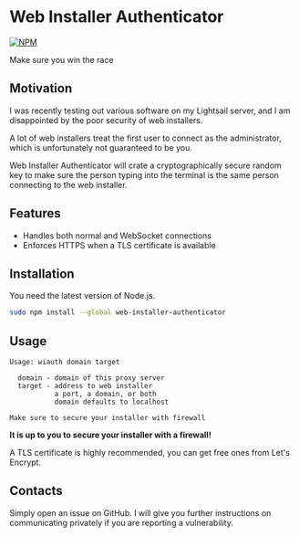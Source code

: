 # Web Installer Authenticator

[![NPM](https://nodei.co/npm/web-installer-authenticator.png)](https://nodei.co/npm/web-installer-authenticator/)

Make sure you win the race

## Motivation

I was recently testing out various software on my Lightsail server, and I am
disappointed by the poor security of web installers.

A lot of web installers treat the first user to connect as the administrator,
which is unfortunately not guaranteed to be you.

Web Installer Authenticator will crate a cryptographically secure random key
to make sure the person typing into the terminal is the same person connecting
to the web installer.

## Features

- Handles both normal and WebSocket connections
- Enforces HTTPS when a TLS certificate is available

## Installation

You need the latest version of Node.js.

```Bash
sudo npm install --global web-installer-authenticator
```

## Usage

```
Usage: wiauth domain target

  domain - domain of this proxy server
  target - address to web installer
           a port, a domain, or both
           domain defaults to localhost

Make sure to secure your installer with firewall
```

**It is up to you to secure your installer with a firewall!**

A TLS certificate is highly recommended, you can get free ones from Let's
Encrypt.

## Contacts

Simply open an issue on GitHub. I will give you further instructions on
communicating privately if you are reporting a vulnerability.
